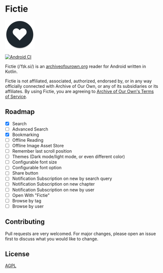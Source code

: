 # Fictie
![Fictie Icon](https://github.com/MorphTuple/Fictie/blob/trunk/app/src/main/res/mipmap-xhdpi/ic_launcher_round.png?raw=true)


[![Android CI](https://github.com/MorphTuple/Fictie/actions/workflows/android.yml/badge.svg)](https://github.com/MorphTuple/Fictie/actions/workflows/android.yml)


Fictie (/ˈfɪk.si/) is an [archiveofourown.org](https://archiveofourown.org) reader for Android
written in Kotlin.

Fictie is not affiliated, associated, authorized, endorsed by, or in any way officially connected
with Archive of Our Own, or any of its subsidiaries or its affiliates. By using Fictie, you are
agreeing to [Archive of Our Own's Terms of Service](https://archiveofourown.org/tos).

## Roadmap

- [x] Search
- [ ] Advanced Search
- [x] Bookmarking
- [ ] Offline Reading
- [ ] Offline Image Asset Store
- [ ] Remember last scroll position
- [ ] Themes (Dark mode/light mode, or even different color)
- [ ] Configurable font size
- [ ] Configurable font option
- [ ] Share button
- [ ] Notification Subscription on new by search query
- [ ] Notification Subscription on new chapter
- [ ] Notification Subscription on new by user
- [ ] Open With "Fictie"
- [ ] Browse by tag
- [ ] Browse by user

## Contributing

Pull requests are very welcomed. For major changes, please open an issue first to discuss what you
would like to change.

## License

[AGPL](https://www.gnu.org/licenses/agpl-3.0.en.html)
